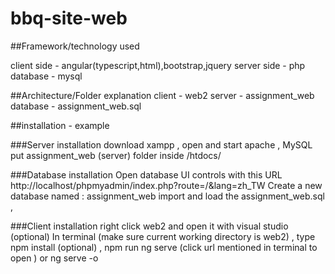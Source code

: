 # bbq-site-web

##Framework/technology used 

client side - angular(typescript,html),bootstrap,jquery
server side - php
database    - mysql

##Architecture/Folder explanation
client   - web2
server   - assignment_web
database - assignment_web.sql

##installation - example

###Server installation
download xampp , open and start apache , MySQL
put assignment_web (server) folder inside /htdocs/

###Database installation
Open database UI controls with this URL http://localhost/phpmyadmin/index.php?route=/&lang=zh_TW
Create a new database named : assignment_web
import and load the assignment_web.sql , 

###Client installation
right click web2 and open it with visual studio (optional)
In terminal (make sure current working directory is web2) , type npm install (optional) , npm run ng serve (click url mentioned in terminal to open ) or ng serve -o
